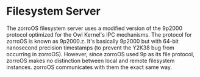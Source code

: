 # Filesystem Server

The zorroOS filesystem server uses a modified version of the 9p2000 protocol optimized for the Owl Kernel's IPC mechanisms.
The protocol for zorroOS is known as 9p2000.z. It's basically 9p2000 but with 64-bit nanosecond precision timestamps (to prevent the Y2K38 bug from occurring in zorroOS).
However, since zorroOS used 9p as its file protocol, zorroOS makes no distinction between local and remote filesystem instances.
zorroOS communicates with them the exact same way.